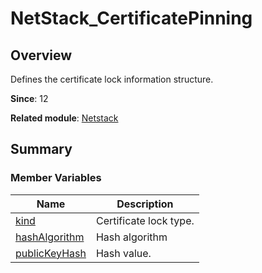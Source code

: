 # NetStack_CertificatePinning


## Overview

Defines the certificate lock information structure.

**Since**: 12

**Related module**: [Netstack](netstack.md)


## Summary


### Member Variables

| Name| Description|
| -------- | -------- |
| [kind](netstack.md#kind) | Certificate lock type.|
| [hashAlgorithm](netstack.md#hashalgorithm) | Hash algorithm|
| [publicKeyHash](netstack.md#publickeyhash) | Hash value.|
